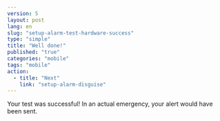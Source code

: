 ```yaml
---
version: 5
layout: post
lang: en
slug: "setup-alarm-test-hardware-success"
type: "simple"
title: "Well done!"
published: "true"
categories: "mobile"
tags: "mobile"
action: 
  - title: "Next"
    link: "setup-alarm-disguise"
---
```


Your test was successful! In an actual emergency, your alert would have been sent.
